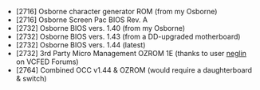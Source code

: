 - [2716] Osborne character generator ROM (from my Osborne)
- [2716] Osborne Screen Pac BIOS Rev. A
- [2732] Osborne BIOS vers. 1.40 (from my Osborne)
- [2732] Osborne BIOS vers. 1.43 (from a DD-upgraded motherboard)
- [2732] Osborne BIOS vers. 1.44 (latest)
- [2732] 3rd Party Micro Management OZROM 1E (thanks to user [neglin](https://forum.vcfed.org/index.php?threads/osborne-1-screen-flash.1245908/post-1400583) on VCFED Forums)
- [2764] Combined OCC v1.44 & OZROM (would require a daughterboard & switch)
